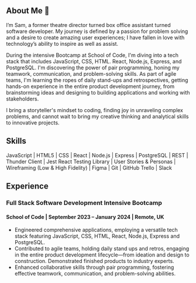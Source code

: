 <h2>About Me 👋</h2>
<p>I’m Sam, a former theatre director turned box office assistant turned software developer. My journey is defined by a passion for problem solving and a desire to create amazing user experiences; I have fallen in love with technology’s ability to inspire as well as assist.

During the intensive Bootcamp at School of Code, I'm diving into a tech stack that includes JavaScript, CSS, HTML. React, Node.js, Express, and PostgreSQL. I'm discovering the power of pair programming, honing my teamwork, communication, and problem-solving skills.  As part of agile teams, I'm learning the ropes of daily stand-ups and retrospectives, getting hands-on experience in the entire product development journey, from brainstorming ideas and designing to building applications and working with stakeholders. 


I bring a storyteller's mindset to coding, finding joy in unraveling complex problems, and cannot
wait to bring my creative thinking and analytical skills to innovative projects.</p>
<h2>Skills</h2>
<p>JavaScript | HTML5 | CSS | React | Node.js | Express | PostgreSQL | REST | Thunder Client | Jest
React Testing Library | User Stories & Personas | Wireframing (Low & High Fidelity) | Figma | Git | GitHub
Trello | Slack</p>
<h2>Experience</h2>
<h3>Full Stack Software Development Intensive Bootcamp</h3> 
<h4>School of Code | September 2023 – January 2024 | Remote, UK</h4>
<ul><li>Engineered comprehensive applications, employing a versatile tech stack featuring JavaScript, CSS, 
HTML, React, Node.js, Express and PostgreSQL.</li>
<li>Contributed to agile teams, holding daily stand ups and retros, engaging in the entire product 
development lifecycle—from ideation and design to construction. Demonstrated finished products 
to industry experts.</li>
<li>Enhanced collaborative skills through pair programming, fostering effective teamwork, 
communication, and problem-solving abilities.</li></ul>


<!--
**sam1234g/sam1234g** is a ✨ _special_ ✨ repository because its `README.md` (this file) appears on your GitHub profile.

Here are some ideas to get you started:

- 🔭 I’m currently working on ...
- 🌱 I’m currently learning ...
- 👯 I’m looking to collaborate on ...
- 🤔 I’m looking for help with ...
- 💬 Ask me about ...
- 📫 How to reach me: ...
- 😄 Pronouns: ...
- ⚡ Fun fact: ...
-->

